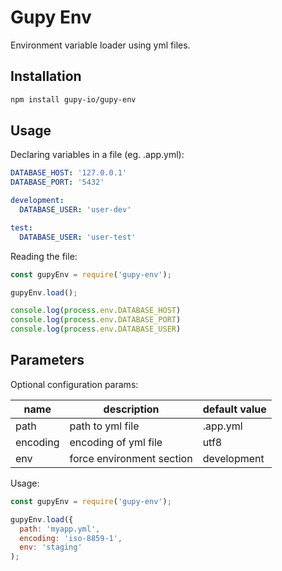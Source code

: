 # Gupy Env

Environment variable loader using yml files.

## Installation

```bash
npm install gupy-io/gupy-env
```

## Usage

Declaring variables in a file (eg. .app.yml):

```yaml
DATABASE_HOST: '127.0.0.1'
DATABASE_PORT: '5432'

development:
  DATABASE_USER: 'user-dev'

test:
  DATABASE_USER: 'user-test'
```

Reading the file:

```javascript
const gupyEnv = require('gupy-env');

gupyEnv.load();

console.log(process.env.DATABASE_HOST)
console.log(process.env.DATABASE_PORT)
console.log(process.env.DATABASE_USER)
```

## Parameters

Optional configuration params:

| name | description | default value |
|---|---|---|
| path | path to yml file | .app.yml |
| encoding | encoding of yml file | utf8 |
| env | force environment section | development |

Usage:

```javascript
const gupyEnv = require('gupy-env');

gupyEnv.load({
  path: 'myapp.yml',
  encoding: 'iso-8859-1',
  env: 'staging'
);
```

